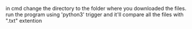 in cmd change the directory to the folder where you downloaded the files.
run the program using 'python3' trigger and it'll compare all the files with ".txt" extention

